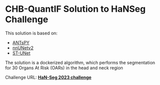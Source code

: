 # CHB-QuantIF Solution to HaNSeg Challenge

This solution is based on:

 - [ANTsPY](https://antspy.readthedocs.io/en/latest/)
 - [nnUNetv2](https://github.com/MIC-DKFZ/nnUNet/)
 - [ST-UNet](https://github.com/uni-medical/STU-Net)

The solution is a dockerized algorithm, which performs the segmentation for 30 Organs At Risk (OARs) in the head and neck region

Challenge URL: **[HaN-Seg 2023 challenge](https://han-seg2023.grand-challenge.org/)**
